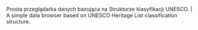 Prosta przeglądarka danych bazująca na Strukturze klasyfikacji UNESCO. | A simple data browser based on UNESCO Heritage List classification structure.
